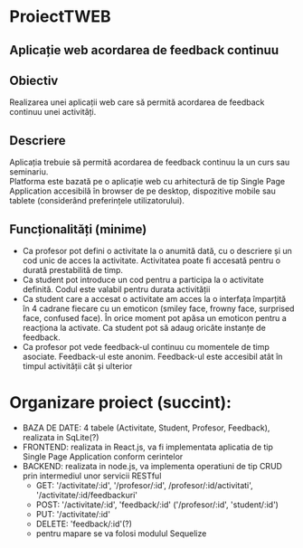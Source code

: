# ProiectTWEB  
## Aplicație web acordarea de feedback continuu  
  
## Obiectiv  
Realizarea unei aplicații web care să permită acordarea de feedback continuu unei activități.  
  
## Descriere  
Aplicația trebuie să permită acordarea de feedback continuu la un curs sau seminariu.  
Platforma este bazată pe o aplicație web cu arhitectură de tip Single Page Application accesibilă în browser de pe desktop, dispozitive mobile sau tablete (considerând preferințele utilizatorului).  
  
## Funcționalități (minime)  
- Ca profesor pot defini o activitate la o anumită dată, cu o descriere și un cod unic de acces la activitate. Activitatea poate fi accesată pentru o durată prestabilită de timp.  
- Ca student pot introduce un cod pentru a participa la o activitate definită. Codul este valabil pentru durata activității  
- Ca student care a accesat o activitate am acces la o interfața împarțită în 4 cadrane fiecare cu un emoticon (smiley face, frowny face, surprised face, confused face). În orice moment pot apăsa un emoticon pentru a reacționa la activate. Ca student pot să adaug oricâte instanțe de feedback.  
- Ca profesor pot vede feedback-ul continuu cu momentele de timp asociate. Feedback-ul este anonim. Feedback-ul este accesibil atât în timpul activității cât și ulterior  

# Organizare proiect (succint):  
- BAZA DE DATE: 4 tabele (Activitate, Student, Profesor, Feedback), realizata in SqLite(?)
- FRONTEND: realizata in React.js, va fi implementata aplicatia de tip Single Page Application conform cerintelor
- BACKEND: realizata in node.js, va implementa operatiuni de tip CRUD prin intermediul unor servicii RESTful
	- GET: '/activitate/:id', '/profesor/:id', /profesor/:id/activitati', '/activitate/:id/feedbackuri'
	- POST: '/activitate/:id', 'feedback/:id' ('/profesor/:id', 'student/:id')
	- PUT: '/activitate/:id'
	- DELETE: 'feedback/:id'(?)
	- pentru mapare se va folosi modulul Sequelize